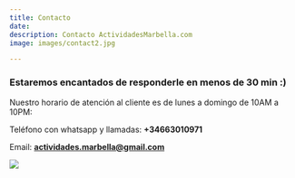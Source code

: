 ```yaml
---
title: Contacto
date: 
description: Contacto ActividadesMarbella.com
image: images/contact2.jpg

---
```

### Estaremos encantados de responderle en menos de 30 min :)

Nuestro horario de atención al cliente es de lunes a domingo de 10AM a 10PM:

Teléfono con whatsapp y llamadas: **+34663010971**

Email: **actividades.marbella@gmail.com**

![](/images/logo-peque2.png)